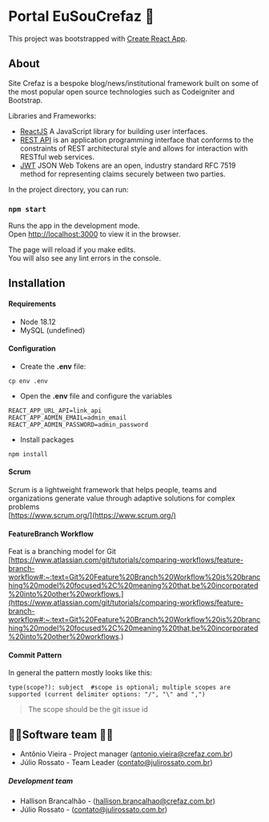 # **Portal EuSouCrefaz** :bank:
This project was bootstrapped with [Create React App](https://github.com/facebook/create-react-app).

## About

Site Crefaz is a bespoke blog/news/institutional framework built on some of the most popular open source technologies such as Codeigniter and Bootstrap.

Libraries and Frameworks:

- [ReactJS](https://reactjs.org/) A JavaScript library for building user interfaces.
- [REST API](https://www.redhat.com/en/topics/api/what-is-a-rest-api) is an application programming interface that conforms to the constraints of REST architectural style and allows for interaction with RESTful web services.
- [JWT](https://jwt.io/) JSON Web Tokens are an open, industry standard RFC 7519 method for representing claims securely between two parties.

In the project directory, you can run:

### `npm start`

Runs the app in the development mode.\
Open [http://localhost:3000](http://localhost:3000) to view it in the browser.

The page will reload if you make edits.\
You will also see any lint errors in the console.

## Installation

#### Requirements

- Node 18.12
- MySQL (undefined)

#### Configuration

- Create the **.env** file:
```shell
cp env .env
```

- Open the **.env** file and configure the variables

```
REACT_APP_URL_API=link_api
REACT_APP_ADMIN_EMAIL=admin_email
REACT_APP_ADMIN_PASSWORD=admin_password
```

- Install packages
```shell
npm install
```


#### Scrum

Scrum is a lightweight framework that helps people, teams and organizations generate value through adaptive solutions for complex problems\
[https://www.scrum.org/](https://www.scrum.org/)

#### FeatureBranch Workflow

Feat is a branching model for Git\
[https://www.atlassian.com/git/tutorials/comparing-workflows/feature-branch-workflow#:~:text=Git%20Feature%20Branch%20Workflow%20is%20branching%20model%20focused%2C%20meaning%20that,be%20incorporated%20into%20other%20workflows.](https://www.atlassian.com/git/tutorials/comparing-workflows/feature-branch-workflow#:~:text=Git%20Feature%20Branch%20Workflow%20is%20branching%20model%20focused%2C%20meaning%20that,be%20incorporated%20into%20other%20workflows.)

#### Commit Pattern

In general the pattern mostly looks like this:

`type(scope?): subject  #scope is optional; multiple scopes are supported (current delimiter options: "/", "\" and ",")`
> The scope should be the git issue id

## :man_technologist:Software team  :rocket::large_blue_circle:

- Antônio Vieira - Project manager ([antonio.vieira@crefaz.com.br](mailto:antonio.vieira@crefaz.com.br))
- Júlio Rossato - Team Leader ([contato@julirossato.com.br](mailto:contato@julirossato.com.br))

##### Development team

- Hallison Brancalhão - ([hallison.brancalhao@crefaz.com.br](mailto:hallison.brancalhao@crefaz.com.br))
- Júlio Rossato - ([contato@julirossato.com.br](mailto:contato@julirossato.com.br))
